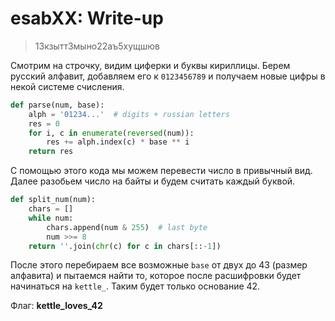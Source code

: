 # esabXX: Write-up

> 13кзытт3мыно22аъ5хущшюв

Смотрим на строчку, видим циферки и буквы кириллицы. Берем русский алфавит,
добавляем его к `0123456789` и получаем новые цифры в некой системе счисления.

```python
def parse(num, base):
    alph = '01234...'  # digits + russian letters
    res = 0
    for i, c in enumerate(reversed(num)):
        res += alph.index(c) * base ** i
    return res
```

С помощью этого кода мы можем перевести число в привычный вид. Далее разобьем
число на байты и будем считать каждый буквой.

```python
def split_num(num):
    chars = []
    while num:
        chars.append(num & 255)  # last byte
        num >>= 8
    return ''.join(chr(c) for c in chars[::-1])
```

После этого перебираем все возможные `base` от двух до 43 (размер алфавита) и пытаемся найти то, которое после расшифровки будет начинаться на `kettle_`. Таким будет только основание 42.

Флаг: **kettle\_loves\_42**
